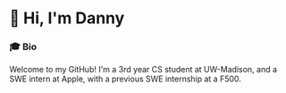
# 👋 Hi, I'm Danny

### 🎓 Bio

Welcome to my GitHub! I'm a 3rd year CS student at UW-Madison, and a SWE intern at Apple, with a previous SWE internship at a F500.
